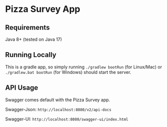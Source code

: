 # Pizza Survey App

## Requirements

Java 8+ (tested on Java 17)

## Running Locally

This is a gradle app, so simply running `./gradlew bootRun` (for Linux/Mac) or `./gradlew.bat bootRun` (for Windows) should start the server. 

## API Usage

Swagger comes default with the Pizza Survey app.

Swagger-Json: `http://localhost:8080/v2/api-docs`

Swagger-UI: `http://localhost:8080/swagger-ui/index.html`